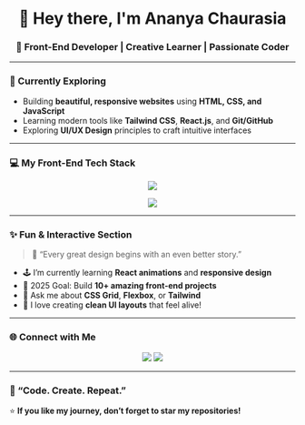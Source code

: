 <!--✨ Ananya Chaurasia's Front-End Journey ✨-->

<h1 align="center">👋 Hey there, I'm Ananya Chaurasia</h1>
<h3 align="center">🚀 Front-End Developer | Creative Learner | Passionate Coder</h3>

---

### 🌱 Currently Exploring
- Building **beautiful, responsive websites** using **HTML, CSS, and JavaScript**
- Learning modern tools like **Tailwind CSS**, **React.js**, and **Git/GitHub**
- Exploring **UI/UX Design** principles to craft intuitive interfaces  

---

### 💻 My Front-End Tech Stack
<p align="center">
  <!-- Core Skills -->
  <img src="https://skillicons.dev/icons?i=html,css,js,tailwind,react,bootstrap" />
</p>

<p align="center">
  <!-- Tools -->
  <img src="https://skillicons.dev/icons?i=vscode,git,github,figma" />
</p>

---

### ✨ Fun & Interactive Section
> 🧠 “Every great design begins with an even better story.”

- 🕹️ I’m currently learning **React animations** and **responsive design**
- 🎯 2025 Goal: Build **10+ amazing front-end projects**
- 💬 Ask me about **CSS Grid**, **Flexbox**, or **Tailwind**
- 🎨 I love creating **clean UI layouts** that feel alive!

---

### 🌐 Connect with Me
<p align="center">
  <a href="https://www.linkedin.com/in/ananya-chaurasia-60a27b2aa/"><img src="https://img.shields.io/badge/LinkedIn-blue?style=for-the-badge&logo=linkedin"></a>
  <a href="https://github.com/ananyagla"><img src="https://img.shields.io/badge/GitHub-100000?style=for-the-badge&logo=github"></a>
</p>

---

### 🦋 “Code. Create. Repeat.”


⭐ **If you like my journey, don’t forget to star my repositories!**

